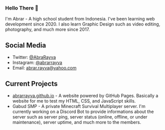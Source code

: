 ### Hello There 👋
I'm Abrar - A high school student from Indonesia.
I've been learning web development since 2020. I also learn Graphic Design such as video editing, photography, and much more since 2017.

## Social Media
- Twitter: [@AbraRayva](https://twitter.com/AbrarRayva/)
- Instagram: [@abrarrayva](https://instagram.com/abrarrayva/)
- Email: abrar.rayva@yahoo.com

## Current Projects
- [abrarrayva.github.io](https://abrarrayva.github.io/) - A website powered by GitHub Pages. Basically a website for me to test my HTML, CSS, and JavaScript skills.
- Gabud SMP - A private Minecraft Survival Multiplayer server. I'm currently working on a Discord Bot to provide informations about the server such as server ping, server status (online, offline, or under maintenance), server uptime, and much more to the members. 

<!--
**AbrarRayva/abrarrayva** is a ✨ _special_ ✨ repository because its `README.md` (this file) appears on your GitHub profile.

Here are some ideas to get you started:

- 🔭 I’m currently working on ...
- 🌱 I’m currently learning ...
- 👯 I’m looking to collaborate on ...
- 🤔 I’m looking for help with ...
- 💬 Ask me about ...
- 📫 How to reach me: ...
- 😄 Pronouns: ...
- ⚡ Fun fact: ...
-->
